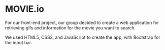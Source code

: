 # MOVIE.io
For our front-end project, our group decided to create a web application for retrieving gifs and information for the movie you want to search. 

We used HTML5, CSS3, and JavaScript to create the app, with Bootstrap for the input bar.

